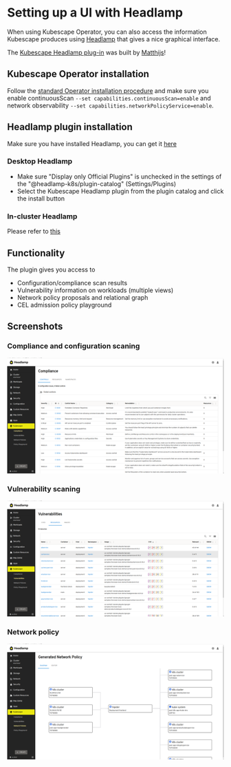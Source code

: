 # Setting up a UI with Headlamp

When using Kubescape Operator, you can also access the information Kubescape produces using [Headlamp](https://headlamp.dev/) that gives a nice graphical interface.

The [Kubescape Headlamp plug-in](https://headlamp.dev/) was built by [Matthijs](https://github.com/mgalesloot)!

## Kubescape Operator installation

Follow the [standard Operator installation procedure](../install-operator.md) and make sure you enable continuousScan `--set capabilities.continuousScan=enable` and network observability `--set capabilities.networkPolicyService=enable`.

## Headlamp plugin installation

Make sure you have installed Headlamp, you can get it [here](https://headlamp.dev/#download-platforms)

### Desktop Headlamp

- Make sure "Display only Official Plugins" is unchecked in the settings of the "@headlamp-k8s/plugin-catalog" (Settings/Plugins)
- Select the Kubescape Headlamp plugin from the plugin catalog and click the install button

### In-cluster Headlamp

Please refer to [this](https://github.com/kubebeam/kubescape-headlamp-plugin/blob/main/README.md#in-cluster-headlamp)

## Functionality

The plugin gives you access to
* Configuration/compliance scan results
* Vulnerability information on workloads (multiple views)
* Network policy proposals and relational graph
* CEL admission policy playground

## Screenshots

### Compliance and configuration scaning
![Compliance](../../assets/headlamp/compliance.png)

### Vulnerability scaning
![Vulnerability](../../assets/headlamp/vulnerability.png)

### Network policy
![Network](../../assets/headlamp/network.png)

